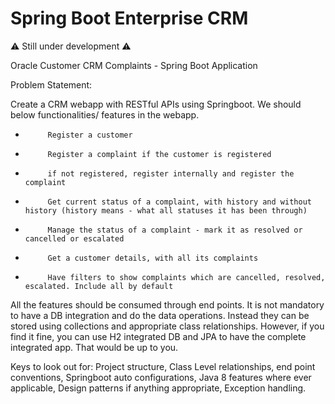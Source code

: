 # Spring Boot Enterprise CRM

⚠️ Still under development ⚠️

Oracle Customer CRM Complaints - Spring Boot Application

Problem Statement:

Create a CRM webapp with RESTful APIs using Springboot. We should below functionalities/ features in the webapp.

-          Register a customer
-          Register a complaint if the customer is registered
-          if not registered, register internally and register the complaint
-          Get current status of a complaint, with history and without history (history means - what all statuses it has been through)
-          Manage the status of a complaint - mark it as resolved or cancelled or escalated
-          Get a customer details, with all its complaints
-          Have filters to show complaints which are cancelled, resolved, escalated. Include all by default

All the features should be consumed through end points. It is not mandatory to have a DB integration and do the data operations. Instead they can be stored using collections and appropriate class relationships. However, if you find it fine, you can use H2 integrated DB and JPA to have the complete integrated app. That would be up to you.

Keys to look out for: Project structure, Class Level relationships, end point conventions, Springboot auto configurations, Java 8 features where ever applicable, Design patterns if anything appropriate, Exception handling.
